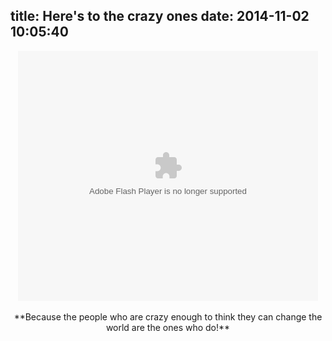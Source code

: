 title: Here's to the crazy ones
date: 2014-11-02 10:05:40
---

<center><embed src="http://player.youku.com/player.php/sid/XMzExOTUwOTcy/v.swf" allowFullScreen="true" quality="high" width="480" height="400" align="middle" allowScriptAccess="always" type="application/x-shockwave-flash"></embed></center>
<br/>
<center>**Because the people who are crazy enough to think they can change the world are the ones who do!**</center>